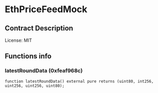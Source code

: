 # EthPriceFeedMock

## Contract Description


License: MIT

## Functions info

### latestRoundData (0xfeaf968c)

```solidity
function latestRoundData() external pure returns (uint80, int256, uint256, uint256, uint80);
```
